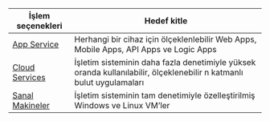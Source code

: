 
| İşlem seçenekleri | Hedef kitle |
| --- | --- |
| [App Service][lnk_app] |Herhangi bir cihaz için ölçeklenlebilir Web Apps, Mobile Apps, API Apps ve Logic Apps |
| [Cloud Services][lnk_cloud] |İşletim sisteminin daha fazla denetimiyle yüksek oranda kullanılabilir, ölçeklenebilir n katmanlı bulut uygulamaları |
| [Sanal Makineler][lnk_vm] |İşletim sisteminin tam denetimiyle özelleştirilmiş Windows ve Linux VM’ler |

[lnk_app]: ../articles/app-service/app-service-web-overview.md
[lnk_vm]:../articles/virtual-machines/windows/overview.md
[lnk_cloud]: ../articles/cloud-services/cloud-services-choose-me.md